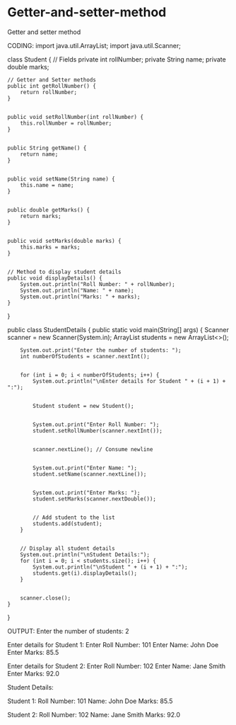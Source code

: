 # Getter-and-setter-method
Getter and setter method


CODING:
import java.util.ArrayList;
import java.util.Scanner;


class Student {
    // Fields
    private int rollNumber;
    private String name;
    private double marks;


    // Getter and Setter methods
    public int getRollNumber() {
        return rollNumber;
    }


    public void setRollNumber(int rollNumber) {
        this.rollNumber = rollNumber;
    }


    public String getName() {
        return name;
    }


    public void setName(String name) {
        this.name = name;
    }


    public double getMarks() {
        return marks;
    }


    public void setMarks(double marks) {
        this.marks = marks;
    }


    // Method to display student details
    public void displayDetails() {
        System.out.println("Roll Number: " + rollNumber);
        System.out.println("Name: " + name);
        System.out.println("Marks: " + marks);
    }
}


public class StudentDetails {
    public static void main(String[] args) {
        Scanner scanner = new Scanner(System.in);
        ArrayList<Student> students = new ArrayList<>();


        System.out.print("Enter the number of students: ");
        int numberOfStudents = scanner.nextInt();


        for (int i = 0; i < numberOfStudents; i++) {
            System.out.println("\nEnter details for Student " + (i + 1) + ":");


            Student student = new Student();


            System.out.print("Enter Roll Number: ");
            student.setRollNumber(scanner.nextInt());


            scanner.nextLine(); // Consume newline


            System.out.print("Enter Name: ");
            student.setName(scanner.nextLine());


            System.out.print("Enter Marks: ");
            student.setMarks(scanner.nextDouble());


            // Add student to the list
            students.add(student);
        }


        // Display all student details
        System.out.println("\nStudent Details:");
        for (int i = 0; i < students.size(); i++) {
            System.out.println("\nStudent " + (i + 1) + ":");
            students.get(i).displayDetails();
        }


        scanner.close();
    }
}


OUTPUT:
Enter the number of students: 2


Enter details for Student 1:
Enter Roll Number: 101
Enter Name: John Doe
Enter Marks: 85.5


Enter details for Student 2:
Enter Roll Number: 102
Enter Name: Jane Smith
Enter Marks: 92.0


Student Details:


Student 1:
Roll Number: 101
Name: John Doe
Marks: 85.5


Student 2:
Roll Number: 102
Name: Jane Smith
Marks: 92.0
